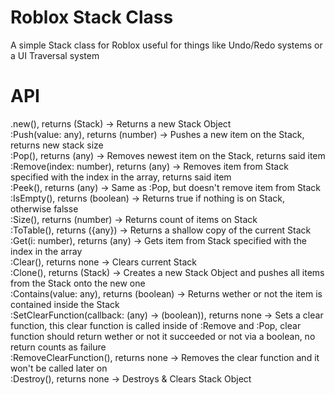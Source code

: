 # Roblox Stack Class

A simple Stack class for Roblox useful for things like Undo/Redo systems or a UI Traversal system

# API

.new(), returns (Stack) -> Returns a new Stack Object<br/>
:Push(value: any), returns (number) -> Pushes a new item on the Stack, returns new stack size<br/>
:Pop(), returns (any) -> Removes newest item on the Stack, returns said item<br/>
:Remove(index: number), returns (any) -> Removes item from Stack specified with the index in the array, returns said item<br/>
:Peek(), returns (any) -> Same as :Pop, but doesn't remove item from Stack<br/>
:IsEmpty(), returns (boolean) -> Returns true if nothing is on Stack, otherwise falsse<br/>
:Size(), returns (number) -> Returns count of items on Stack<br/>
:ToTable(), returns ({any}) -> Returns a shallow copy of the current Stack<br/>
:Get(i: number), returns (any) -> Gets item from Stack specified with the index in the array<br/>
:Clear(), returns none -> Clears current Stack<br/>
:Clone(), returns (Stack) -> Creates a new Stack Object and pushes all items from the Stack onto the new one<br/>
:Contains(value: any), returns (boolean) -> Returns wether or not the item is contained inside the Stack<br/>
:SetClearFunction(callback: (any) -> (boolean)), returns none -> Sets a clear function, this clear function is called inside of :Remove and :Pop, clear function should return wether or not it succeeded or not via a boolean, no return counts as failure<br/>
:RemoveClearFunction(), returns none -> Removes the clear function and it won't be called later on<br/>
:Destroy(), returns none -> Destroys & Clears Stack Object<br/>
